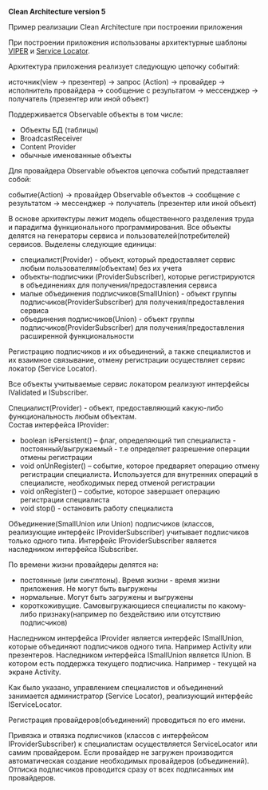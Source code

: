 
**Clean Architecture version 5**
 
Пример реализации Clean Architecture при построении приложения

При построении приложения использованы архитектурные шаблоны [VIPER](https://www.raywenderlich.com/5192-android-viper-tutorial) и [Service Locator](https://docs.microsoft.com/en-us/previous-versions/msp-n-p/ff648968(v=pandp.10)). 

Архитектура приложения реализует следующую цепочку событий:

 источник(view -> презентер) -> запрос (Action) -> провайдер -> исполнитель провайдера -> сообщение с результатом -> мессенджер -> получатель (презентер или иной объект)

Поддерживается Observable объекты в том числе:

- Объекты БД (таблицы)
- BroadcastReceiver
- Content Provider
- обычные именованные объекты

Для  провайдера Observable объектов цепочка событий представляет собой:

 событие(Action) -> провайдер Observable объектов -> сообщение с результатом -> мессенджер -> получатель (презентер или иной объект)

В основе архитектуры лежит модель общественного разделения труда и парадигма функционального программирования. Все объекты делятся на генераторы сервиса и пользователей(потребителей) сервисов. Выделены следующие единицы:
- специалист(Provider) - объект, который предоставляет сервис любым пользователям(объектам) без их учета
- объекты-подписчики (ProviderSubscriber), которые регистрируются в объединениях для получения/предоставления сервиса
- малые объединения подписчиков(SmallUnion) - объект группы подписчиков(ProviderSubscriber) для получения/предоставления сервиса
- объединения подписчиков(Union) - объект группы подписчиков(ProviderSubscriber) для получения/предоставления расширенной функциональности

Регистрацию подписчиков и их объединений, а также специалистов и их взаимное связывание, отмену регистрации осуществляет сервис локатор (Service Locator).

Все объекты учитываемые сервис локатором реализуют интерфейсы IValidated и ISubscriber. 

Специалист(Provider) - объект, предоставляющий какую-либо функциональность любым объектам.  
Состав интерфейса IProvider:
- boolean isPersistent() – флаг, определяющий тип специалиста - постоянный/выгружаемый - т.е определяет разрешение операции отмены регистрации
- void onUnRegister() – событие, которое предваряет операцию отмену регистрации 
    специалиста. Используется для внутренних операций в специалисте, необходимых перед отменой регистрации
- void onRegister() – событие, которое завершает операцию регистрации специалиста
- void stop() - остановить работу специалиста

Объединение(SmallUnion или Union) подписчиков (классов, реализующие интерфейс IProviderSubscriber) учитывает подписчиков только одного типа. Интерфейс IProviderSubscriber является наследником интерфейса ISubscriber.
    
По времени жизни провайдеры делятся на:
- постоянные (или синглтоны). Время жизни - время жизни приложения. Не могут быть выгружены
- нормальные. Могут быть загружены и выгружены
- короткоживущие. Самовыгружающиеся специалисты по какому-либо признаку(например по бездействию или отсутствию подписчиков)

Наследником интерфейса IProvider является интерфейс ISmallUnion, которые объединяют подписчиков одного типа. Например Activity или презентеров.
Наследником интерфейса ISmallUnion является IUnion. В котором есть поддержка текущего подписчика. Например - текущей на экране Activity.

Как было указано, управлением специалистов и объединений занимается администратор (Service Locator), реализующий интерфейс IServiceLocator.

Регистрация провайдеров(объединений) проводиться по его имени.

Привязка и отвязка подписчиков (классов с интерфейсом IProviderSubscriber) к специалистам осуществляется ServiceLocator или самим провайдером. Если провайдер не загружен производится автоматическая создание необходимых провайдеров (объединений). Отписка подписчиков проводится сразу от всех подписанных им провайдеров. 

